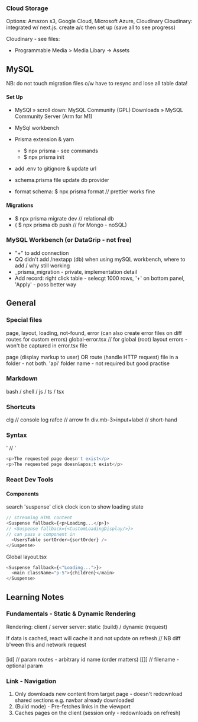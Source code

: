 ### Cloud Storage

Options: Amazon s3, Google Cloud, Microsoft Azure, Cloudinary
Cloudinary: integrated w/ next.js. create a/c then set up
(save all to see progress)

Cloudinary - see files:

- Programmable Media > Media Libary -> Assets

## MySQL

NB: do not touch migration files o/w have to resync and lose all table data!

#### Set Up

- MySQl » scroll down: MySQL Community (GPL) Downloads » MySQL Community Server (Arm for M1)
- MySql workbench
- Prisma extension & yarn
  - $ npx prisma - see commands
  - $ npx prisma init
- add .env to gitignore & update url
- schema.prisma file update db provider

- format schema: $ npx prisma format // prettier works fine

#### Migrations

- $ npx prisma migrate dev // relational db
- ( $ npx prisma db push // for Mongo - noSQL)

### MySQL Workbench (or DataGrip - not free)

- "+" to add connection
- QQ didn't add /nextapp (db) when using mySQL workbench, where to add / why still working
- \_prisma_migration - private, implementation detail
- Add record: right click table - selecgt 1000 rows, '+' on bottom panel, 'Apply' - poss better way

## General

### Special files

page, layout, loading, not-found, error (can also create error files on diff routes for custom errors)
global-error.tsx // for global (root) layout errors - won't be captured in error.tsx file

page (display markup to user) OR route (handle HTTP request) file in a folder - not both.
'api' folder name - not required but good practise

### Markdown

bash / shell / js / ts / tsx

### Shortcuts

clg // console log
rafce // arrow fn
div.mb-3>input+label // short-hand

### Syntax

&apos; // '

```ts
<p>The requested page doesn't exist</p>
<p>The requested page doesn&apos;t exist</p>
```

### React Dev Tools

#### Components

search 'suspense'
click clock icon to show loading state

```ts
// streaming HTML content
<Suspense fallback={<p>Loading...</p>}>
// <Suspense fallback={<CustomLoadingDisplay/>}>
// can pass a component in
  <UsersTable sortOrder={sortOrder} />
</Suspense>
```

Global
layout.tsx

```ts
<Suspense fallback={<"Loading...">}>
  <main className="p-5">{children}</main>
</Suspense>
```

## Learning Notes

### Fundamentals - Static & Dynamic Rendering

Rendering: client / server
server: static (build) / dynamic (request)

If data is cached, react will cache it and not update on refresh // NB diff b'ween this and network request

###

[id] // param routes - arbitrary id name (order matters)
[[]] // filename - optional param

### Link - Navigation

1. Only downloads new content from target page - doesn't redownload shared sections e.g. navbar already downloaded
2. (Build mode) - Pre-fetches links in the viewport
3. Caches pages on the client (session only - redownloads on refresh)
